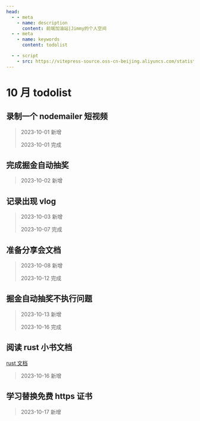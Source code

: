 ```yaml
---
head:
  - - meta
    - name: description
      content: 前端加油站|Jimmy的个人空间
  - - meta
    - name: keywords
      content: todolist

  - - script
    - src: https://vitepress-source.oss-cn-beijing.aliyuncs.com/statistics.js
---
```


# 10 月 todolist

## 录制一个 nodemailer 短视频

> 2023-10-01 新增
>
> 2023-10-01 完成

## 完成掘金自动抽奖

> 2023-10-02 新增

## 记录出现 vlog

> 2023-10-03 新增
>
> 2023-10-07 完成

## 准备分享会文档

> 2023-10-08 新增
>
> 2023-10-12 完成

## 掘金自动抽奖不执行问题

> 2023-10-13 新增
>
> 2023-10-16 完成

## 阅读 rust 小书文档

[rust 文档](https://course.rs/about-book.html)

> 2023-10-16 新增

## 学习替换免费 https 证书

> 2023-10-17 新增
